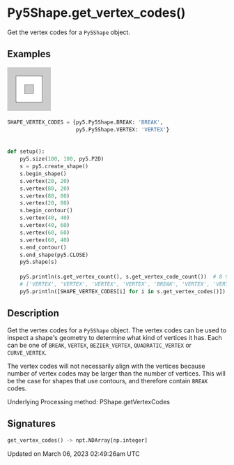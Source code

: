 # Py5Shape.get_vertex_codes()

Get the vertex codes for a `Py5Shape` object.

## Examples

<div class="example-table">

<div class="example-row"><div class="example-cell-image">

![example picture for get_vertex_codes()](/images/reference/Py5Shape_get_vertex_codes_0.png)

</div><div class="example-cell-code">

```python
SHAPE_VERTEX_CODES = {py5.Py5Shape.BREAK: 'BREAK',
                      py5.Py5Shape.VERTEX: 'VERTEX'}


def setup():
    py5.size(100, 100, py5.P2D)
    s = py5.create_shape()
    s.begin_shape()
    s.vertex(20, 20)
    s.vertex(80, 20)
    s.vertex(80, 80)
    s.vertex(20, 80)
    s.begin_contour()
    s.vertex(40, 40)
    s.vertex(40, 60)
    s.vertex(60, 60)
    s.vertex(60, 40)
    s.end_contour()
    s.end_shape(py5.CLOSE)
    py5.shape(s)

    py5.println(s.get_vertex_count(), s.get_vertex_code_count())  # 8 9
    # ['VERTEX', 'VERTEX', 'VERTEX', 'VERTEX', 'BREAK', 'VERTEX', 'VERTEX', 'VERTEX', 'VERTEX']
    py5.println([SHAPE_VERTEX_CODES[i] for i in s.get_vertex_codes()])
```

</div></div>

</div>

## Description

Get the vertex codes for a `Py5Shape` object. The vertex codes can be used to inspect a shape's geometry to determine what kind of vertices it has. Each can be one of `BREAK`, `VERTEX`, `BEZIER_VERTEX`, `QUADRATIC_VERTEX` or `CURVE_VERTEX`.

The vertex codes will not necessarily align with the vertices because number of vertex codes may be larger than the number of vertices. This will be the case for shapes that use contours, and therefore contain `BREAK` codes.

Underlying Processing method: PShape.getVertexCodes

## Signatures

```python
get_vertex_codes() -> npt.NDArray[np.integer]
```

Updated on March 06, 2023 02:49:26am UTC
